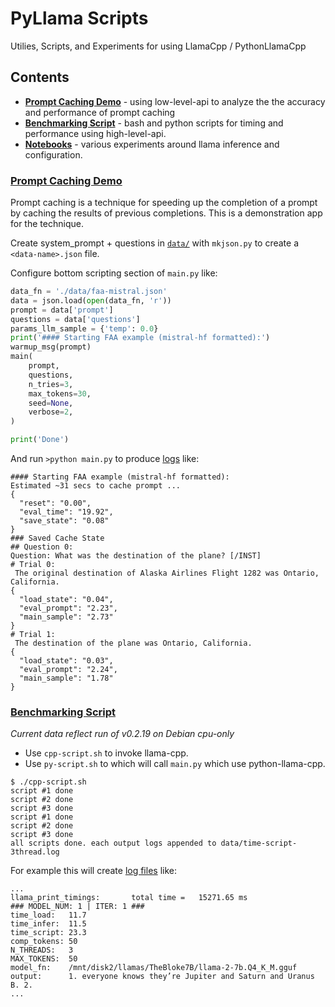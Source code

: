 # PyLlama Scripts

Utilies, Scripts, and Experiments for using LlamaCpp / PythonLlamaCpp

## Contents
 - **[Prompt Caching Demo](./prompt-cache-1/)** - using low-level-api to analyze the the accuracy and performance of prompt caching
 - **[Benchmarking Script](./benchmark-app-1/)** - bash and python scripts for timing and performance using high-level-api.
 - **[Notebooks](./nbs/)** - various experiments around llama inference and configuration.


### [Prompt Caching Demo](./prompt-cache-1/)

Prompt caching is a technique for speeding up the completion of a prompt by caching the results of previous completions. This is a demonstration app for the technique.

Create system_prompt + questions in [`data/`](./prompt-cache-1/data/) with `mkjson.py` to create  a `<data-name>.json` file.

Configure bottom scripting section of `main.py` like:

```python
data_fn = './data/faa-mistral.json'
data = json.load(open(data_fn, 'r'))
prompt = data['prompt']
questions = data['questions']
params_llm_sample = {'temp': 0.0}
print('#### Starting FAA example (mistral-hf formatted):')
warmup_msg(prompt)
main(
    prompt,
    questions,
    n_tries=3, 
    max_tokens=30,
    seed=None,
    verbose=2,
)

print('Done')
```

And run `>python main.py` to produce [logs](./prompt-cache-1/output/) like:

```
#### Starting FAA example (mistral-hf formatted):
Estimated ~31 secs to cache prompt ...
{
  "reset": "0.00",
  "eval_time": "19.92",
  "save_state": "0.08"
}
### Saved Cache State
## Question 0: 
Question: What was the destination of the plane? [/INST]
# Trial 0:
 The original destination of Alaska Airlines Flight 1282 was Ontario, California.
{
  "load_state": "0.04",
  "eval_prompt": "2.23",
  "main_sample": "2.73"
}
# Trial 1:
 The destination of the plane was Ontario, California.
{
  "load_state": "0.03",
  "eval_prompt": "2.24",
  "main_sample": "1.78"
}
```

### [Benchmarking Script](./benchmark-app-1/)

*Current data reflect run of v0.2.19 on Debian cpu-only*

- Use `cpp-script.sh` to invoke llama-cpp.
- Use `py-script.sh` to which will call `main.py` which use python-llama-cpp.

```
$ ./cpp-script.sh 
script #1 done
script #2 done
script #3 done
script #1 done
script #2 done
script #3 done
all scripts done. each output logs appended to data/time-script-3thread.log
```

For example this will create [log files](./benchmark-app-1/data/) like:

```
...
llama_print_timings:       total time =   15271.65 ms
### MODEL_NUM: 1 | ITER: 1 ###
time_load:   11.7
time_infer:  11.5
time_script: 23.3
comp_tokens: 50
N_THREADS:   3
MAX_TOKENS:  50
model_fn:    /mnt/disk2/llamas/TheBloke7B/llama-2-7b.Q4_K_M.gguf
output:      1. everyone knows they’re Jupiter and Saturn and Uranus B. 2.
...
```